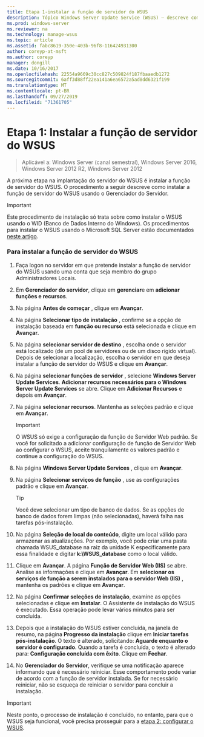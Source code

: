 ```yaml
---
title: Etapa 1-instalar a função de servidor do WSUS
description: Tópico Windows Server Update Service (WSUS) – descreve como instalar a função de servidor usando Gerenciador do Servidor
ms.prod: windows-server
ms.reviewer: na
ms.technology: manage-wsus
ms.topic: article
ms.assetid: fabc8619-350e-403b-96f8-116424931300
author: coreyp-at-msft
ms.author: coreyp
manager: dongill
ms.date: 10/16/2017
ms.openlocfilehash: 22554a9669c30cc827c509824f187fbaaedb1272
ms.sourcegitcommit: 6aff3d88ff22ea141a6ea6572a5ad8dd6321f199
ms.translationtype: MT
ms.contentlocale: pt-BR
ms.lasthandoff: 09/27/2019
ms.locfileid: "71361705"
---
```

# <a name="step-1-install-the-wsus-server-role"></a>Etapa 1: Instalar a função de servidor do WSUS

>Aplicável a: Windows Server (canal semestral), Windows Server 2016, Windows Server 2012 R2, Windows Server 2012

A próxima etapa na implantação do servidor do WSUS é instalar a função de servidor do WSUS. O procedimento a seguir descreve como instalar a função de servidor do WSUS usando o Gerenciador do Servidor.

> [!IMPORTANT]
> Este procedimento de instalação só trata sobre como instalar o WSUS usando o WID (Banco de Dados Interno do Windows). Os procedimentos para instalar o WSUS usando o Microsoft SQL Server estão documentados [neste artigo](https://social.technet.microsoft.com/wiki/contents/articles/10020.installing-wsus-server-role-on-windows-server-2012-with-microsoft-sql-database.aspx).

### <a name="to-install-the-wsus-server-role"></a>Para instalar a função de servidor do WSUS

1.  Faça logon no servidor em que pretende instalar a função de servidor do WSUS usando uma conta que seja membro do grupo Administradores Locais.

2.  Em **Gerenciador do servidor**, clique em **gerenciar**e em **adicionar funções e recursos**.

3.  Na página **Antes de começar** , clique em **Avançar**.

4.  Na página **Selecionar tipo de instalação** , confirme se a opção de instalação baseada em **função ou recurso** está selecionada e clique em **Avançar**.

5.  Na página **selecionar servidor de destino** , escolha onde o servidor está localizado (de um pool de servidores ou de um disco rígido virtual). Depois de selecionar a localização, escolha o servidor em que deseja instalar a função de servidor do WSUS e clique em **Avançar**.

6.  Na página **selecionar funções de servidor** , selecione **Windows Server Update Services**.  **Adicionar recursos necessários para o Windows Server Update Services** se abre. Clique em **Adicionar Recursos** e depois em **Avançar**.

7.  Na página **selecionar recursos**. Mantenha as seleções padrão e clique em **Avançar**.

    > [!IMPORTANT]
    > O WSUS só exige a configuração da função de Servidor Web padrão. Se você for solicitado a adicionar configuração de função de Servidor Web ao configurar o WSUS, aceite tranquilamente os valores padrão e continue a configuração do WSUS.

8.  Na página **Windows Server Update Services** , clique em **Avançar**.

9. Na página **Selecionar serviços de função** , use as configurações padrão e clique em **Avançar**.

    > [!TIP]
    > Você deve selecionar um tipo de banco de dados. Se as opções de banco de dados forem limpas (não selecionadas), haverá falha nas tarefas pós-instalação.

10. Na página **Seleção de local do conteúdo**, digite um local válido para armazenar as atualizações. Por exemplo, você pode criar uma pasta chamada WSUS_database na raiz da unidade K especificamente para essa finalidade e digitar **k:\WSUS_database** como o local válido.

11. Clique em **Avançar**. A página **Função de Servidor Web (IIS)** se abre. Analise as informações e clique em **Avançar**. Em **selecionar os serviços de função a serem instalados para o servidor Web (IIS)** , mantenha os padrões e clique em **Avançar**.

12. Na página **Confirmar seleções de instalação**, examine as opções selecionadas e clique em **Instalar**. O Assistente de instalação do WSUS é executado. Essa operação pode levar vários minutos para ser concluída.

13. Depois que a instalação do WSUS estiver concluída, na janela de resumo, na página **Progresso da instalação** clique em **Iniciar tarefas pós-instalação**. O texto é alterado, solicitando: **Aguarde enquanto o servidor é configurado**. Quando a tarefa é concluída, o texto é alterado para: **Configuração concluída com êxito**. Clique em **Fechar**.

14. No **Gerenciador do Servidor**, verifique se uma notificação aparece informando que é necessário reiniciar. Esse comportamento pode variar de acordo com a função de servidor instalada. Se for necessário reiniciar, não se esqueça de reiniciar o servidor para concluir a instalação.

> [!IMPORTANT]
> Neste ponto, o processo de instalação é concluído, no entanto, para que o WSUS seja funcional, você precisa prosseguir para a [etapa 2: configurar o WSUS](2-configure-wsus.md).


